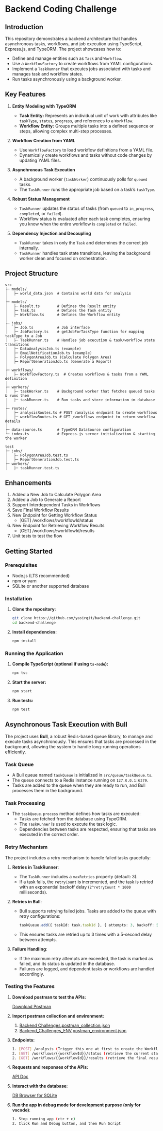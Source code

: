 # Backend Coding Challenge

## Introduction

This repository demonstrates a backend architecture that handles asynchronous tasks, workflows, and job execution using TypeScript, Express.js, and TypeORM. The project showcases how to:

- Define and manage entities such as `Task` and `Workflow`.
- Use a `WorkflowFactory` to create workflows from YAML configurations.
- Implement a `TaskRunner` that executes jobs associated with tasks and manages task and workflow states.
- Run tasks asynchronously using a background worker.

## Key Features

1. **Entity Modeling with TypeORM**

   - **Task Entity:** Represents an individual unit of work with attributes like `taskType`, `status`, `progress`, and references to a `Workflow`.
   - **Workflow Entity:** Groups multiple tasks into a defined sequence or steps, allowing complex multi-step processes.

2. **Workflow Creation from YAML**

   - Use `WorkflowFactory` to load workflow definitions from a YAML file.
   - Dynamically create workflows and tasks without code changes by updating YAML files.

3. **Asynchronous Task Execution**

   - A background worker (`taskWorker`) continuously polls for `queued` tasks.
   - The `TaskRunner` runs the appropriate job based on a task’s `taskType`.

4. **Robust Status Management**

   - `TaskRunner` updates the status of tasks (from `queued` to `in_progress`, `completed`, or `failed`).
   - Workflow status is evaluated after each task completes, ensuring you know when the entire workflow is `completed` or `failed`.

5. **Dependency Injection and Decoupling**
   - `TaskRunner` takes in only the `Task` and determines the correct job internally.
   - `TaskRunner` handles task state transitions, leaving the background worker clean and focused on orchestration.

## Project Structure

```
src
├─ models/
│   ├─ world_data.json  # Contains world data for analysis
│
├─ models/
│   ├─ Result.ts        # Defines the Result entity
│   ├─ Task.ts          # Defines the Task entity
│   ├─ Workflow.ts      # Defines the Workflow entity
│
├─ jobs/
│   ├─ Job.ts           # Job interface
│   ├─ JobFactory.ts    # getJobForTaskType function for mapping taskType to a Job
│   ├─ TaskRunner.ts    # Handles job execution & task/workflow state transitions
│   ├─ DataAnalysisJob.ts (example)
│   ├─ EmailNotificationJob.ts (example)
│   ├─ PolygonAreaJob.ts (Calculate Polygon Area)
│   ├─ ReportGenerationJob.ts (Generate a Report)
│
├─ workflows/
│   ├─ WorkflowFactory.ts  # Creates workflows & tasks from a YAML definition
│
├─ workers/
│   ├─ taskWorker.ts    # Background worker that fetches queued tasks & runs them
│   ├─ taskRunner.ts    # Run tasks and store information in database
│
├─ routes/
│   ├─ analysisRoutes.ts # POST /analysis endpoint to create workflows
│   ├─ workflowRoutes.ts # GET /workflows endpoint to return workflow details
│
├─ data-source.ts       # TypeORM DataSource configuration
└─ index.ts             # Express.js server initialization & starting the worker

test
├─ jobs/
│   ├─ PolygonAreaJob.test.ts
│   ├─ ReportGenerationJob.test.ts
├─ workers/
│   ├─ taskRunner.test.ts
```

## Enhancements

1. Added a New Job to Calculate Polygon Area
2. Added a Job to Generate a Report
3. Support Interdependent Tasks in Workflows
4. Save Final Workflow Results
5. New Endpoint for Getting Workflow Status
    - [GET] /workflows/:workflowId/status
6. New Endpoint for Retrieving Workflow Results
    - [GET] /workflows/:workflowId/results
7. Unit tests to test the flow

## Getting Started

### Prerequisites

- Node.js (LTS recommended)
- npm or yarn
- SQLite or another supported database

### Installation

1. **Clone the repository:**

   ```bash
   git clone https://github.com/yasirgit/backend-challenge.git
   cd backend-challenge
   ```

2. **Install dependencies:**

   ```bash
   npm install
   ```

### Running the Application

1. **Compile TypeScript (optional if using `ts-node`):**

   ```bash
   npx tsc
   ```

2. **Start the server:**

   ```bash
   npm start
   ```

3. **Run tests:**

   ```bash
   npm test
   ```

## Asynchronous Task Execution with Bull

The project uses **Bull**, a robust Redis-based queue library, to manage and execute tasks asynchronously. This ensures that tasks are processed in the background, allowing the system to handle long-running operations efficiently.

### Task Queue

- A Bull queue named `taskQueue` is initialized in `src/queue/taskQueue.ts`.
- The queue connects to a Redis instance running on `127.0.0.1:6379`.
- Tasks are added to the queue when they are ready to run, and Bull processes them in the background.

### Task Processing

- The `taskQueue.process` method defines how tasks are executed:
  - Tasks are fetched from the database using TypeORM.
  - The `TaskRunner` is used to execute the task logic.
  - Dependencies between tasks are respected, ensuring that tasks are executed in the correct order.

### Retry Mechanism

The project includes a retry mechanism to handle failed tasks gracefully:

1. **Retries in TaskRunner**:
   - The `TaskRunner` includes a `maxRetries` property (default: 3).
   - If a task fails, the `retryCount` is incremented, and the task is retried with an exponential backoff delay (`2^retryCount * 1000` milliseconds).

2. **Retries in Bull**:
   - Bull supports retrying failed jobs. Tasks are added to the queue with retry configurations:
     ```typescript
     taskQueue.add({ taskId: task.taskId }, { attempts: 3, backoff: 5000 });
     ```
   - This ensures tasks are retried up to 3 times with a 5-second delay between attempts.

3. **Failure Handling**:
   - If the maximum retry attempts are exceeded, the task is marked as failed, and its status is updated in the database.
   - Failures are logged, and dependent tasks or workflows are handled accordingly.


### Testing the Features

1. **Download postman to test the APIs:**

   [Download Postman](https://www.postman.com/downloads/)

2. **Import postman collection and environment:**

   1. [Backend Challenges.postman_collection.json](https://github.com/yasirgit/backend-challenge/blob/main/docs/Backend%20Challenges.postman_collection.json)
   2. [Backend_Challenges_ENV.postman_environment.json](https://github.com/yasirgit/backend-challenge/blob/main/docs/Backend_Challenges_ENV.postman_environment.json)

3. **Endpoints:**

   ```bash
   1. [POST] /analysis (Trigger this one at first to create the Workflow and its corresponding Tasks and results)
   2. [GET] /workflows/{{workflowId}}/status (retrieve the current status of a workflow)
   2. [GET] /workflows/{{workflowId}}/results (retrieve the final results of a completed workflow)
   ```

4. **Requests and responses of the APIs:**

   [API Doc](https://app.swaggerhub.com/apis/yasirgit/backend-challenges/1.0.0)

5. **Interact with the database:**

   [DB Browser for SQLite](https://sqlitebrowser.org/dl/)

5. **Run the app in debug mode for development purpose (only for vscode):**

   ```bash
   1. Stop running app (ctr + c)
   2. Click Run and Debug button, and then Run Script
   ```
